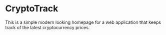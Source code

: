 # CryptoTrack

This is a simple modern looking homepage for a web application that keeps track of the latest cryptocurrency prices.
